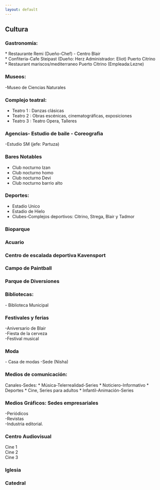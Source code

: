 ```yaml
---
layout: default
---
```


<h2>Cultura</h2>

<h3>Gastronomía:</h3>
* Restaurante Remi (Dueño-Chef) - Centro Blair
<br>
* Confiteria-Cafe Steipast (Dueño: Herz Administrador: Eliot) Puerto Citrino
<br>
* Restaurant mariscos/mediterraneo Puerto Citrino (Empleada:Lezne)
<h3>Museos:</h3>

-Museo de Ciencias Naturales
<br>
<h3>Complejo teatral:</h3>

* Teatro 1 : Danzas clásicas
* Teatro 2 : Obras escénicas, cinematográficas, exposiciones
* Teatro 3 : Teatro Opera, Talleres 

<h3> Agencias- Estudio de baile - Coreografia</h3>
-Estudio SM (jefe: Partuza)
<br>
<h3>Bares Notables</h3>

* Club nocturno Izan
* Club nocturno homo 
* Club nocturno Devi
* Club nocturno barrio alto

<h3> Deportes: </h3>

* Estadio Unico
* Estadio de Hielo
* Clubes-Complejos deportivos: Citrino, Strega, Blair y Tadmor

<h3>Bioparque</h3>
<h3>Acuario </h3>
<h3>Centro de escalada deportiva Kavensport </h3>
<h3>Campo de Paintball</h3>
<h3>Parque de Diversiones</h3>


<h3> Bibliotecas:</h3>
- Biblioteca Municipal 

<h3> Festivales y ferias</h3>
-Aniversario de Blair
<br>
-Fiesta de la cerveza
<br>
-Festival musical

<h3>Moda</h3>
- Casa de modas -Sede (Nisha)

<h3>Medios de comunicación: </h3>
Canales-Sedes:
* Música-Telerrealidad-Series
* Noticiero-Informativo
* Deportes
* Cine, Series para adultos
* Infantil-Animación-Series


 <h3>Medios Gráficos: Sedes empresariales</h3>

-Periódicos
<br>
-Revistas
<br>
-Industria editorial.
<br>

<h3>Centro Audiovisual</h3>

Cine 1
<br>
Cine 2
<br>
Cine 3 
<br>
<h3>Iglesia</h3>

<h3>Catedral</h3>
